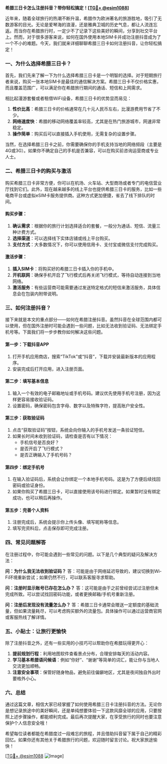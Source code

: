 **希腊三日卡怎么注册抖音？带你轻松搞定！[[TG💪+ @esim1088](https://t.me/s/esim1088)]**

近年来，随着全球旅行的热潮不断升温，希腊作为欧洲著名的旅游胜地，吸引了无数游客的目光。无论是爱琴海的浪漫，还是雅典卫城的历史气息，都让人流连忘返。而当你在希腊旅行时，一定少不了记录下这些美好的瞬间，分享到社交平台上。然而，对于很多游客来说，如何在国外使用本地SIM卡并成功注册抖音成为了一个不小的难题。今天，我们就来详细聊聊希腊三日卡如何注册抖音，让你轻松搞定！

### 一、为什么选择希腊三日卡？

首先，我们先来了解一下为什么选择希腊三日卡是一个明智的选择。对于短期旅行者来说，购买一张本地SIM卡是最佳的通信解决方案。希腊三日卡不仅价格实惠，而且覆盖范围广，可以满足你在希腊旅行期间的通话、短信和上网需求。

相比起漫游套餐或者租借WiFi设备，希腊三日卡的优势显而易见：

1. **性价比高**：希腊三日卡的价格通常在几十元人民币左右，比漫游费用节省了不少。
2. **网络速度快**：希腊的移动网络覆盖率较高，尤其是在热门旅游城市，网速非常稳定。
3. **操作简单**：购买后可以直接插入手机使用，无需复杂的设置步骤。

当然，在选择希腊三日卡之前，你需要确保你的手机支持当地的网络频段（主要是4G或3G）。如果你不确定自己的手机是否兼容，可以在购买前咨询运营商或专业人士。

### 二、希腊三日卡的购买与激活

购买希腊三日卡非常方便，你可以在机场、火车站、大型商场或者专门的电信营业厅找到它们。此外，现在越来越多的线上平台也提供希腊三日卡的服务，比如一些电商平台或虚拟eSIM卡服务提供商。这种方式更加便捷，省去了线下排队的时间。

#### 购买步骤：
1. **确认需求**：根据你的旅行计划选择适合的套餐，一般分为通话、短信、流量三种计费方式。
2. **选择渠道**：可以选择线下实体店铺或线上平台购买。
3. **支付方式**：大多数情况下，你可以使用信用卡、支付宝或微信支付完成购买。

#### 激活步骤：
1. **插入SIM卡**：将购买好的希腊三日卡插入你的手机中。
2. **开机联网**：确保手机开启了飞行模式后再关闭飞行模式，等待自动连接到当地网络。
3. **激活服务**：有些运营商可能需要通过发送特定格式的短信来激活服务，具体信息会在包装内附带说明。

### 三、如何注册抖音？

接下来就是本文的重点部分——如何在希腊注册抖音。虽然抖音在全球范围内都可以使用，但在国外注册时可能会遇到一些问题，比如无法收到验证码、无法绑定手机号等。下面我们将一步步教你如何解决这些问题。

#### 第一步：下载抖音APP
1. 打开手机应用商店，搜索“TikTok”或“抖音”，下载并安装最新版本的应用程序。
2. 安装完成后打开应用，进入注册页面。

#### 第二步：填写基本信息
1. 输入一个有效的电子邮箱地址或手机号码。建议优先使用手机号注册，因为这样更容易接收验证码。
2. 设置密码，确保密码包含字母、数字以及特殊字符，提高账户安全性。

#### 第三步：获取验证码
1. 点击“获取验证码”按钮，系统会向你输入的手机号发送一条验证短信。
2. 如果长时间未收到验证码，请检查是否有以下情况：
   - 手机信号是否良好？
   - 是否开启了飞行模式？
   - 是否正确输入了手机号码？

#### 第四步：绑定手机号
1. 在输入验证码后，系统会让你绑定一个本地手机号码。这是为了方便后续找回密码或验证身份。
2. 如果你购买了希腊三日卡，可以直接使用该号码进行绑定。如果暂时没有绑定成功，也可以稍后再操作。

#### 第五步：完善个人资料
1. 注册完成后，系统会提示你上传头像、填写昵称等信息。
2. 填写完资料后，点击保存即可完成注册。

### 四、常见问题解答

在注册过程中，你可能会遇到一些常见的问题。以下是几个典型的疑问及解决方法：

**问：为什么我无法收到验证码？**
答：可能是由于网络延迟导致的，建议切换到Wi-Fi环境重新尝试；如果仍然不行，可以联系客服寻求帮助。

**问：注册时显示账号已存在怎么办？**
答：这可能是由于之前曾经尝试过注册但未完成所致。可以尝试找回密码功能，或者更换邮箱/手机号重新注册。

**问：注册后发现没有流量怎么办？**
答：希腊三日卡通常会赠送一定额度的基础流量，但如果流量耗尽，可以考虑购买额外的流量包。具体操作可以通过运营商官网或客服热线了解详情。

### 五、小贴士：让旅行更愉快

除了注册抖音之外，还有一些实用的小技巧可以帮助你在希腊玩得更开心：

1. **提前规划行程**：利用地图软件查看景点分布，合理安排每天的活动内容。
2. **学习基本希腊语问候语**：例如“你好”、“谢谢”等简单的词汇，能让你与当地人交流更加顺畅。
3. **注意安全事项**：保管好随身物品，避免前往偏僻地区，尤其是夜间独自外出时要格外小心。

### 六、总结

通过这篇文章，相信大家已经掌握了如何使用希腊三日卡注册抖音的方法。无论你是想记录旅途中的美好瞬间，还是单纯想要体验一下这款风靡全球的应用，只要按照上述步骤操作，都能顺利完成。最后再次提醒大家，在享受旅行的同时也要注意保护个人信息安全哦！

希望每位读者都能在希腊度过一段难忘的旅程，并且借助抖音留下属于自己的精彩回忆。如果你还有其他关于希腊旅行的问题，欢迎随时留言讨论。祝大家旅途愉快！

[[TG💪+ @esim1088](https://t.me/s/esim1088) ![Image](https://i.postimg.cc/4NQfJmqS/Snipaste-2025-05-13-00-14-12.png)]